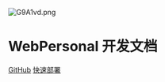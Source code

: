 ![G9A1vd.png](https://s1.ax1x.com/2020/03/26/G9A1vd.png)

# WebPersonal 开发文档

[GitHub](https://github.com/pan176/WebPersonal) [快速部署](https://pan176.top/webpersonal_doc/#/快速部署.md)



